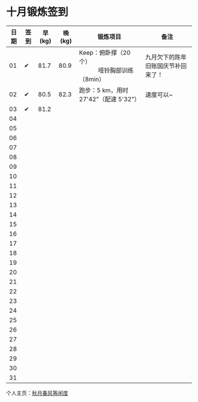 # 十月锻炼签到

| 日期 | 签到 | 早(kg) | 晚(kg) | 锻炼项目 | 备注 |
|----|---|---|---|---|---|
| 01 | ✔ | 81.7 | 80.9 | Keep：俯卧撑（20个）<br> &nbsp;&nbsp;&nbsp;&nbsp;&nbsp;&nbsp;&nbsp;&nbsp;&nbsp;&nbsp;&nbsp;&nbsp;哑铃胸部训练（8min） | 九月欠下的陈年旧账国庆节补回来了！ |
| 02 | ✔ | 80.5 | 82.3 | 跑步：5 km，用时 27'42"（配速 5'32"） | 速度可以~ |
| 03 | ✔ | 81.2 |  |  |  |
| 04 |  |  |  |  |  |
| 05 |  |  |  |  |  |
| 06 |  |  |  |  |  |
| 07 |  |  |  |  |  |
| 08 |  |  |  |  |  |
| 09 |  |  |  |  |  |
| 10 |  |  |  |  |  |
| 11 |  |  |  |  |  |
| 12 |  |  |  |  |  |
| 13 |  |  |  |  |  |
| 14 |  |  |  |  |  |
| 15 |  |  |  |  |  |
| 16 |  |  |  |  |  |
| 17 |  |  |  |  |  |
| 18 |  |  |  |  |  |
| 19 |  |  |  |  |  |
| 20 |  |  |  |  |  |
| 21 |  |  |  |  |  |
| 22 |  |  |  |  |  |
| 23 |  |  |  |  |  |
| 24 |  |  |  |  |  |
| 25 |  |  |  |  |  |
| 26 |  |  |  |  |  |
| 27 |  |  |  |  |  |
| 28 |  |  |  |  |  |
| 29 |  |  |  |  |  |
| 30 |  |  |  |  |  |
| 31 |  |  |  |  |  |

个人主页：<a href="http://renkaigis.com/" target="_blank">秋月春风等闲度</a>
